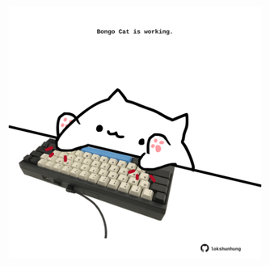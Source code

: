 <!-- built at 04/10/2025, 13:03:42 UTC -->
<p align="center">
  <img width="500" height="500" src="./ReadmeImage.svg">
</p>
